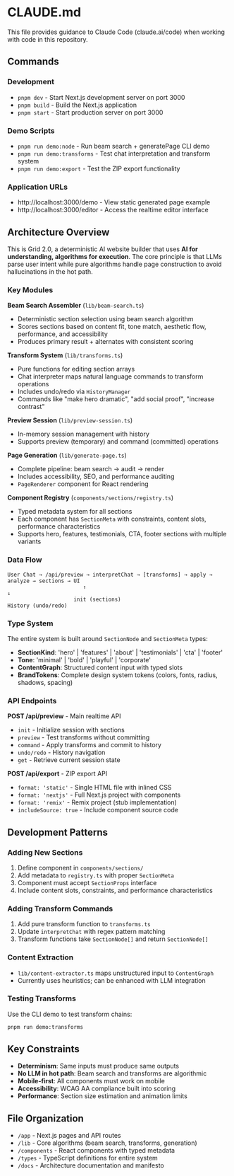 # CLAUDE.md

This file provides guidance to Claude Code (claude.ai/code) when working with code in this repository.

## Commands

### Development
- `pnpm dev` - Start Next.js development server on port 3000
- `pnpm build` - Build the Next.js application
- `pnpm start` - Start production server on port 3000

### Demo Scripts
- `pnpm run demo:node` - Run beam search + generatePage CLI demo
- `pnpm run demo:transforms` - Test chat interpretation and transform system
- `pnpm run demo:export` - Test the ZIP export functionality

### Application URLs
- http://localhost:3000/demo - View static generated page example
- http://localhost:3000/editor - Access the realtime editor interface

## Architecture Overview

This is Grid 2.0, a deterministic AI website builder that uses **AI for understanding, algorithms for execution**. The core principle is that LLMs parse user intent while pure algorithms handle page construction to avoid hallucinations in the hot path.

### Key Modules

**Beam Search Assembler** (`lib/beam-search.ts`)
- Deterministic section selection using beam search algorithm
- Scores sections based on content fit, tone match, aesthetic flow, performance, and accessibility
- Produces primary result + alternates with consistent scoring

**Transform System** (`lib/transforms.ts`)
- Pure functions for editing section arrays
- Chat interpreter maps natural language commands to transform operations
- Includes undo/redo via `HistoryManager`
- Commands like "make hero dramatic", "add social proof", "increase contrast"

**Preview Session** (`lib/preview-session.ts`)
- In-memory session management with history
- Supports preview (temporary) and command (committed) operations

**Page Generation** (`lib/generate-page.ts`)
- Complete pipeline: beam search → audit → render
- Includes accessibility, SEO, and performance auditing
- `PageRenderer` component for React rendering

**Component Registry** (`components/sections/registry.ts`)
- Typed metadata system for all sections
- Each component has `SectionMeta` with constraints, content slots, performance characteristics
- Supports hero, features, testimonials, CTA, footer sections with multiple variants

### Data Flow
```
User Chat → /api/preview → interpretChat → [transforms] → apply → analyze → sections → UI
                        ↑                                              ↓
                     init (sections)                               History (undo/redo)
```

### Type System

The entire system is built around `SectionNode` and `SectionMeta` types:
- **SectionKind**: 'hero' | 'features' | 'about' | 'testimonials' | 'cta' | 'footer'
- **Tone**: 'minimal' | 'bold' | 'playful' | 'corporate'
- **ContentGraph**: Structured content input with typed slots
- **BrandTokens**: Complete design system tokens (colors, fonts, radius, shadows, spacing)

### API Endpoints

**POST /api/preview** - Main realtime API
- `init` - Initialize session with sections
- `preview` - Test transforms without committing
- `command` - Apply transforms and commit to history  
- `undo/redo` - History navigation
- `get` - Retrieve current session state

**POST /api/export** - ZIP export API
- `format: 'static'` - Single HTML file with inlined CSS
- `format: 'nextjs'` - Full Next.js project with components
- `format: 'remix'` - Remix project (stub implementation)
- `includeSource: true` - Include component source code

## Development Patterns

### Adding New Sections
1. Define component in `components/sections/`
2. Add metadata to `registry.ts` with proper `SectionMeta`
3. Component must accept `SectionProps` interface
4. Include content slots, constraints, and performance characteristics

### Adding Transform Commands
1. Add pure transform function to `transforms.ts`
2. Update `interpretChat` with regex pattern matching
3. Transform functions take `SectionNode[]` and return `SectionNode[]`

### Content Extraction
- `lib/content-extractor.ts` maps unstructured input to `ContentGraph`
- Currently uses heuristics; can be enhanced with LLM integration

### Testing Transforms
Use the CLI demo to test transform chains:
```bash
pnpm run demo:transforms
```

## Key Constraints

- **Determinism**: Same inputs must produce same outputs
- **No LLM in hot path**: Beam search and transforms are algorithmic
- **Mobile-first**: All components must work on mobile
- **Accessibility**: WCAG AA compliance built into scoring
- **Performance**: Section size estimation and animation limits

## File Organization

- `/app` - Next.js pages and API routes
- `/lib` - Core algorithms (beam search, transforms, generation)
- `/components` - React components with typed metadata
- `/types` - TypeScript definitions for entire system
- `/docs` - Architecture documentation and manifesto